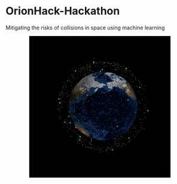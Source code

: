 # OrionHack-Hackathon
Mitigating the risks of collisions in space using machine learning

<p align="center">
  <img src="https://github.com/RaymondWKWong/OrionHack-Hackathon/blob/main/Outputs/Collision%20Risk.gif?raw=true" width="75%" />
</p>
